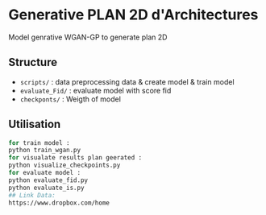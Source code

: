 # Generative PLAN 2D d'Architectures

Model genrative WGAN-GP to generate plan 2D  

## Structure
- `scripts/` : data preprocessing data & create model & train model
- `evaluate_Fid/` : evaluate model with score fid
- `checkponts/` : Weigth of model

## Utilisation
```bash
for train model :
python train_wgan.py
for visualate results plan geerated :
python visualize_checkpoints.py
for evaluate model :
python evaluate_fid.py
python evaluate_is.py
## Link Data:
https://www.dropbox.com/home
